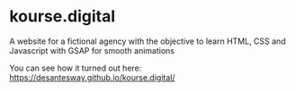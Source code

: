 # kourse.digital
A website for a fictional agency with the objective to learn HTML, CSS and Javascript with GSAP for smooth animations

You can see how it turned out here: https://desantesway.github.io/kourse.digital/
